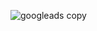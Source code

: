 ![googleads copy](https://github.com/beshkanbeshkane/info3/assets/163243099/73db64c2-e3d7-4b22-bc7f-0bb7807ffa06)

